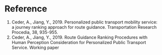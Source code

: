 # Reference 
1. Ceder, A., Jiang, Y., 2019. Personalized public transport mobility service: a journey ranking approach for route guidance. Transportation Research Procedia, 38, 935-955.
2. Ceder, A., Jiang, Y., 2019. Route Guidance Ranking Procedures with Human Perception Consideration for Personalized Public Transport Service. Working paper
